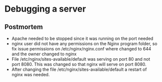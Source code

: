 # Debugging a server

## Postmortem

+ Apache needed to be stopped since it was running on the port needed
+ nginx user did not have any permissions on the Nginx program folder, so fix issue permissions on /etc/nginx/nginx.conf where changed to 644 and the owner changed to nginx
+ File /etc/nginx/sites-available/default was serving on port 80 and not port 8080. This was changed so that nginx will serve on port 8080.
+ After changing the file /etc/nginx/sites-available/default a restart of nginx was needed.